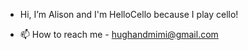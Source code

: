 -  Hi, I’m Alison and I'm HelloCello because I play cello!

- 📫 How to reach me - hughandmimi@gmail.com

<!---

--->
